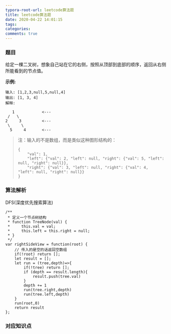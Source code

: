 ```yaml
---
typora-root-url: leetcode算法题
title: leetcode算法题
date: 2020-04-22 14:01:15
tags:
categories:
comments: true
---
```


### 题目

给定一棵二叉树，想象自己站在它的右侧，按照从顶部到底部的顺序，返回从右侧所能看到的节点值。

**示例:**

```
输入: [1,2,3,null,5,null,4]
输出: [1, 3, 4]
解释:

   1            <---
 /   \
2     3         <---
 \     \
  5     4       <---
```

> 注：输入的不是数组，而是类似这种图形结构的：
>
> ```
> {
>     "val": 1,
>     "left": {"val": 2, "left": null, "right": {"val": 5, "left": null, "right": null}},
>     "right": {"val": 3, "left": null, "right": {"val": 4, "left": null, "right": null}}
> }
> ```

### 算法解析

DFS(深度优先搜索算法)

```
/**
 * 定义一个节点树结构
 * function TreeNode(val) {
 *     this.val = val;
 *     this.left = this.right = null;
 * }
 */
var rightSideView = function(root) {
	// 传入的是空的话返回空数组
    if(!root) return [];
    let result = [];
    let run = (tree,depth)=>{
        if(!tree) return [];
        if (depth == result.length){
            result.push(tree.val)
        }
        depth += 1
        run(tree.right,depth)
        run(tree.left,depth)
    }
    run(root,0)
    return result
};
```



### 对应知识点

